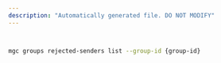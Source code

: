 ```yaml
---
description: "Automatically generated file. DO NOT MODIFY"
---
```


```bash


mgc groups rejected-senders list --group-id {group-id}

```